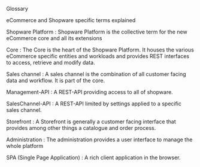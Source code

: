 Glossary

eCommerce and Shopware specific terms explained

Shopware Platform
 : Shopware Platform is the collective term for the new eCommerce core and all its extensions
 
Core
  : The Core is the heart of the Shopware Platform. It houses the various eCommerce specific entities and workloads and provides REST interfaces to access, retrieve and modify data.
  
Sales channel
 : A sales channel is the combination of all customer facing data and workflow. It is part of the core.
 
Management-API
 : A REST-API providing access to all of shopware.
  
SalesChannel-API
 : A REST-API limited by settings applied to a specific sales channel. 
  
Storefront
 : A Storefront is generally a customer facing interface that provides among other things a catalogue and order process.
 
Administration
  : The administration provides a user interface to manage the whole platform
  
SPA (Single Page Application)
 : A rich client application in the browser.
